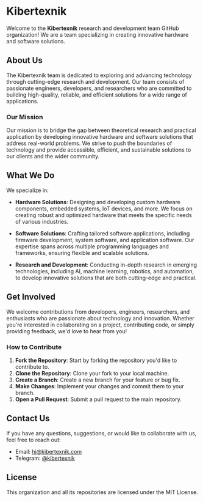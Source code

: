 
# Kibertexnik

Welcome to the  **Kibertexnik** research and development team  GitHub organization! We are a team specializing in creating innovative hardware and software solutions.

## About Us

The Kibertexnik team is dedicated to exploring and advancing technology through cutting-edge research and development. Our team consists of passionate engineers, developers, and researchers who are committed to building high-quality, reliable, and efficient solutions for a wide range of applications.

### Our Mission

Our mission is to bridge the gap between theoretical research and practical application by developing innovative hardware and software solutions that address real-world problems. We strive to push the boundaries of technology and provide accessible, efficient, and sustainable solutions to our clients and the wider community.

## What We Do

We specialize in:

-   **Hardware Solutions**: Designing and developing custom hardware components, embedded systems, IoT devices, and more. We focus on creating robust and optimized hardware that meets the specific needs of various industries.
    
-   **Software Solutions**: Crafting tailored software applications, including firmware development, system software, and application software. Our expertise spans across multiple programming languages and frameworks, ensuring flexible and scalable solutions.
    
-   **Research and Development**: Conducting in-depth research in emerging technologies, including AI, machine learning, robotics, and automation, to develop innovative solutions that are both cutting-edge and practical.
    
## Get Involved

We welcome contributions from developers, engineers, researchers, and enthusiasts who are passionate about technology and innovation. Whether you're interested in collaborating on a project, contributing code, or simply providing feedback, we'd love to hear from you!

### How to Contribute

1.  **Fork the Repository**: Start by forking the repository you'd like to contribute to.
2.  **Clone the Repository**: Clone your fork to your local machine.
3.  **Create a Branch**: Create a new branch for your feature or bug fix.
4.  **Make Changes**: Implement your changes and commit them to your branch.
5.  **Open a Pull Request**: Submit a pull request to the main repository.

## Contact Us

If you have any questions, suggestions, or would like to collaborate with us, feel free to reach out:

-   Email: hi@kibertexnik.com
-   Telegram:  [@kibertexnik](https://t.me/kibertexnik)

## License

This organization and all its repositories are licensed under the  MIT License.

